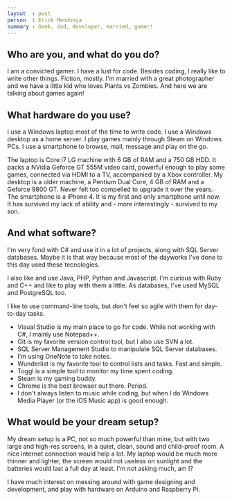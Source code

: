 ```yaml
---
layout  : post
person  : Erick Mendonça
summary : Geek, dad, developer, married, gamer!
---
```

## Who are you, and what do you do?

I am a convicted gamer. I have a lust for code. Besides coding, I really like to write other things. Fiction, mostly. I'm married with a great photographer and we have a little kid who loves Plants vs Zombies. And here we are talking about games again!

## What hardware do you use?

I use a Windows laptop most of the time to write code.
I use a Windows desktop as a home server.
I play games mainly through Steam on Windows PCs.
I use a smartphone to browse, mail, message and play on the go.

The laptop is Core i7 LG machine with 6 GB of RAM and a 750 GB HDD. It packs a NVidia Geforce GT 555M video card, powerful enough to play some games, connected via HDMI to a TV, accompanied by a Xbox controller.
My desktop is a older machine, a Pentium Dual Core, 4 GB of RAM and a Geforce 9800 GT. Never felt too compelled to upgrade it over the years.
The smartphone is a iPhone 4. It is my first and only smartphone until now. It has survived my lack of ability and - more interestingly - survived to my son.

## And what software?

I'm very fond with C# and use it in a lot of projects, along with SQL Server databases. Maybe it is that way because most of the dayworks I've done to this day used these tecnologies.

I also like and use Java, PHP, Python and Javascript. I'm curious with Ruby and C++ and like to play with them a little. As databases, I've used MySQL and PostgreSQL too.

I like to use command-line tools, but don't feel so agile with them for day-to-day tasks.

- Visual Studio is my main place to go for code. While not working with C#, I mainly use Notepad++.
- Git is my favorite version control tool, but I also use SVN a lot.
- SQL Server Management Studio to manipulate SQL Server databases.
- I'm using OneNote to take notes.
- Wunderlist is my favorite tool to control lists and tasks. Fast and simple.
- Toggl is a simple tool to monitor my time spent coding.
- Steam is my gaming buddy.
- Chrome is the best browser out there. Period.
- I don't always listen to music while coding, but when I do Windows Media Player (or the iOS Music app) is good enough.

[Ruby]://www.ruby-lang.org/en/

## What would be your dream setup?

My dream setup is a PC, not so much powerful than mine, but with two large and high-res screens, in a quiet, clean, sound and child-proof room. A nice internet connection would help a lot. My laptop would be much more thinner and lighter, the screen would not useless on sunlight and the batteries would last a full day at least. I'm not asking much, am I?

I have much interest on messing around with game designing and development, and play with hardware on Arduino and Raspberry Pi.